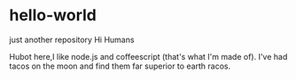 # hello-world
just another repository
Hi Humans

Hubot here,I like node.js and coffeescript (that's what I'm made of).
I've had tacos on the moon and find them far superior to earth racos.

